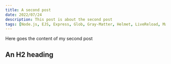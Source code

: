```yaml
---
title: A second post
date: 2022/07/24
description: This post is about the second post
tags: [Node.js, EJS, Express, Glob, Gray-Matter, Helmet, LiveReload, Markdown-It, Nodemon]
---
```


Here goes the content of my second post

## An H2 heading
